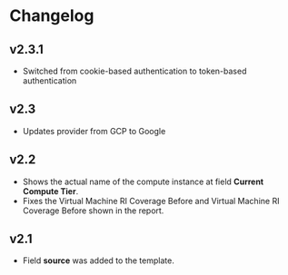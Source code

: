 # Changelog

## v2.3.1

- Switched from cookie-based authentication to token-based authentication

## v2.3

- Updates provider from GCP to Google

## v2.2

- Shows the actual name of the compute instance at field **Current Compute Tier**.
- Fixes the Virtual Machine RI Coverage Before and Virtual Machine RI Coverage Before shown in the report.

## v2.1

- Field **source** was added to the template.
